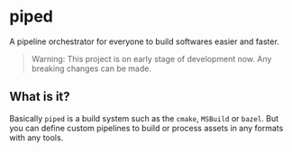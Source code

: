 # piped

A pipeline orchestrator for everyone to build softwares easier and faster.

> Warning: This project is on early stage of development now. Any breaking changes can be made.

## What is it?

Basically `piped` is a build system such as the `cmake`, `MSBuild` or `bazel`. But you can define custom pipelines to build or process assets in any formats with any tools.
